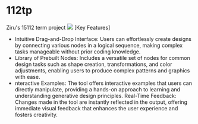 # 112tp
 Ziru's 15112 term project
![](https://p.sda1.dev/20/8838848da4fe1813658b9b2edc44b5f0/image.png)
[Key Features]
- Intuitive Drag-and-Drop Interface: Users can effortlessly create designs by connecting various nodes in a logical sequence, making complex tasks manageable without prior coding knowledge.
- Library of Prebuilt Nodes: Includes a versatile set of nodes for common design tasks such as shape creation, transformations, and color adjustments, enabling users to produce complex patterns and graphics with ease.
- nteractive Examples: The tool offers interactive examples that users can directly manipulate, providing a hands-on approach to learning and understanding generative design principles.
Real-Time Feedback: Changes made in the tool are instantly reflected in the output, offering immediate visual feedback that enhances the user experience and fosters creativity.